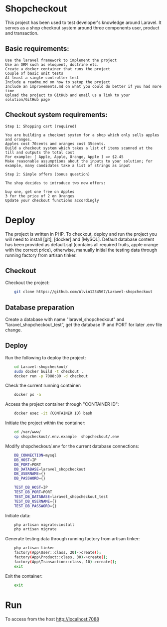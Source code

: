 # Shopcheckout

This project has been used to test developer's knowledge around Laravel. It serves as a shop checkout system around three components user, product and transaction. 

## Basic requirements:

    Use the laravel framework to implement the project
    Use an ORM such as eloquent, doctrine etc.
    Create a docker container that runs the project
    Couple of basic unit tests
    At least a single controller test
    Include a readme.md on how to setup the project
    Include an improvements.md on what you could do better if you had more time
    Upload the project to GitHub and email us a link to your solution/GitHub page

## Checkout system requirements:

    Step 1: Shopping cart (required)

    You are building a checkout system for a shop which only sells apples and oranges.
    Apples cost 70cents and oranges cost 35cents.
    Build a checkout system which takes a list of items scanned at the till and outputs the total cost
    For example: [ Apple, Apple, Orange, Apple ] => $2.45
    Make reasonable assumptions about the inputs to your solution; for example, many candidates take a list of strings as input

    Step 2: Simple offers (bonus question)

    The shop decides to introduce two new offers:

    buy one, get one free on Apples
    3 for the price of 2 on Oranges
    Update your checkout functions accordingly

# Deploy

The project is written in PHP. To checkout, deploy and run the project you will need to install [git], [docker] and [MySQL]. Default database content has been provided as default.sql (contains all required fruits, apple orange with the correct price), otherwise, manually initial the testing data through running factory from artisan tinker.

## Checkout

Checkout the project:

```bash
    git clone https://github.com/Alvin1234567/Laravel-shopcheckout
```

## Database preparation

Create a database with name "laravel_shopcheckout" and "laravel_shopcheckout_test”, get the database IP and PORT for later .env file change.

## Deploy

Run the following to deploy the project:
```bash
    cd Laravel-shopcheckout/
    sudo docker build -t checkout .
    docker run -p 7088:80 -d checkout
```

Check the current running container:
```bash
    docker ps -a
```

Access the project container through "CONTAINER ID":
```bash
    docker exec -it {CONTAINER ID} bash
```

Initiate the project within the container:
```bash
    cd /var/www/
    cp shopcheckout/.env.example  shopcheckout/.env
```

Modify shopcheckout/.env for the current database connections:
```bash
    DB_CONNECTION=mysql
    DB_HOST=IP
    DB_PORT=PORT
    DB_DATABASE=laravel_shopcheckout
    DB_USERNAME={}
    DB_PASSWORD={}

    TEST_DB_HOST=IP
    TEST_DB_PORT=PORT
    TEST_DB_DATABASE=laravel_shopcheckout_test
    TEST_DB_USERNAME={}
    TEST_DB_PASSWORD={}
```

Initiate data:
```bash
    php artisan migrate:install
    php artisan migrate
```
Generate testing data through running factory from artisan tinker:
```bash
    php artisan tinker
    factory(App\User::class, 20)->create();
    factory(App\Product::class, 30)->create();
    factory(App\Transaction::class, 10)->create();
    exit
```

Exit the container:
```bash
    exit
```

# Run

To access from the host [http://localhost:7088](http://localhost:7088)
